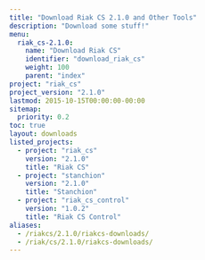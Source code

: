 ```yaml
---
title: "Download Riak CS 2.1.0 and Other Tools"
description: "Download some stuff!"
menu:
  riak_cs-2.1.0:
    name: "Download Riak CS"
    identifier: "download_riak_cs"
    weight: 100
    parent: "index"
project: "riak_cs"
project_version: "2.1.0"
lastmod: 2015-10-15T00:00:00-00:00
sitemap:
  priority: 0.2
toc: true
layout: downloads
listed_projects:
  - project: "riak_cs"
    version: "2.1.0"
    title: "Riak CS"
  - project: "stanchion"
    version: "2.1.0"
    title: "Stanchion"
  - project: "riak_cs_control"
    version: "1.0.2"
    title: "Riak CS Control"
aliases:
  - /riakcs/2.1.0/riakcs-downloads/
  - /riak/cs/2.1.0/riakcs-downloads/
---
```

